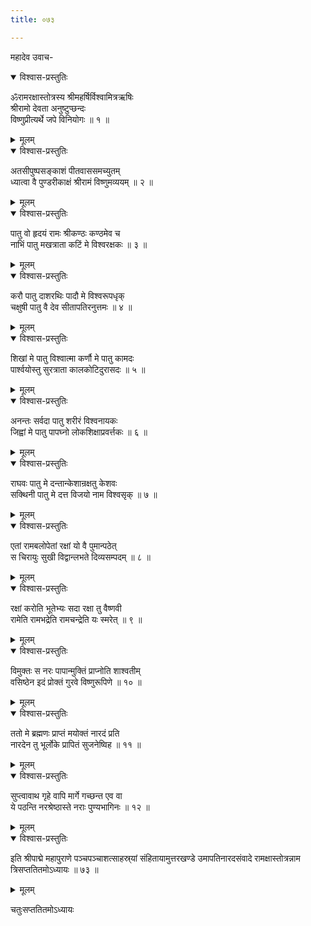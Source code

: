```yaml
---
title: ०७३

---
```

महादेव उवाच-  

<details open><summary>विश्वास-प्रस्तुतिः</summary>

ॐरामरक्षास्तोत्रस्य श्रीमहर्षिर्विश्वामित्रऋषिः  
श्रीरामो देवता अनुष्टुप्छन्दः  
विष्णुप्रीत्यर्थे जपे विनियोगः ॥ १ ॥
</details>

<details><summary>मूलम्</summary>

ॐरामरक्षास्तोत्रस्य श्रीमहर्षिर्विश्वामित्रऋषिः  
श्रीरामो देवता अनुष्टुप्छन्दः  
विष्णुप्रीत्यर्थे जपे विनियोगः ॥ १ ॥
</details>



<details open><summary>विश्वास-प्रस्तुतिः</summary>

अतसीपुष्पसङ्काशं पीतवाससमच्युतम्  
ध्यात्वा वै पुण्डरीकाक्षं श्रीरामं विष्णुमव्ययम् ॥ २ ॥
</details>

<details><summary>मूलम्</summary>

अतसीपुष्पसङ्काशं पीतवाससमच्युतम्  
ध्यात्वा वै पुण्डरीकाक्षं श्रीरामं विष्णुमव्ययम् ॥ २ ॥
</details>



<details open><summary>विश्वास-प्रस्तुतिः</summary>

पातु वो हृदयं रामः श्रीकण्ठः कण्ठमेव च  
नाभिं पातु मखत्राता कटिं मे विश्वरक्षकः ॥ ३ ॥
</details>

<details><summary>मूलम्</summary>

पातु वो हृदयं रामः श्रीकण्ठः कण्ठमेव च  
नाभिं पातु मखत्राता कटिं मे विश्वरक्षकः ॥ ३ ॥
</details>



<details open><summary>विश्वास-प्रस्तुतिः</summary>

करौ पातु दाशरथिः पादौ मे विश्वरूपधृक्  
चक्षुषी पातु वै देव सीतापतिरनुत्तमः ॥ ४ ॥
</details>

<details><summary>मूलम्</summary>

करौ पातु दाशरथिः पादौ मे विश्वरूपधृक्  
चक्षुषी पातु वै देव सीतापतिरनुत्तमः ॥ ४ ॥
</details>



<details open><summary>विश्वास-प्रस्तुतिः</summary>

शिखां मे पातु विश्वात्मा कर्णौ मे पातु कामदः  
पार्श्वयोस्तु सुरत्राता कालकोटिदुरासदः ॥ ५ ॥
</details>

<details><summary>मूलम्</summary>

शिखां मे पातु विश्वात्मा कर्णौ मे पातु कामदः  
पार्श्वयोस्तु सुरत्राता कालकोटिदुरासदः ॥ ५ ॥
</details>



<details open><summary>विश्वास-प्रस्तुतिः</summary>

अनन्तः सर्वदा पातु शरीरं विश्वनायकः  
जिह्वां मे पातु पापघ्नो लोकशिक्षाप्रवर्त्तकः ॥ ६ ॥
</details>

<details><summary>मूलम्</summary>

अनन्तः सर्वदा पातु शरीरं विश्वनायकः  
जिह्वां मे पातु पापघ्नो लोकशिक्षाप्रवर्त्तकः ॥ ६ ॥
</details>



<details open><summary>विश्वास-प्रस्तुतिः</summary>

राघवः पातु मे दन्तान्केशान्रक्षतु केशवः  
सक्थिनी पातु मे दत्त विजयो नाम विश्वसृक् ॥ ७ ॥
</details>

<details><summary>मूलम्</summary>

राघवः पातु मे दन्तान्केशान्रक्षतु केशवः  
सक्थिनी पातु मे दत्त विजयो नाम विश्वसृक् ॥ ७ ॥
</details>



<details open><summary>विश्वास-प्रस्तुतिः</summary>

एतां रामबलोपेतां रक्षां यो वै पुमान्पठेत्  
स चिरायुः सुखी विद्वान्लभते दिव्यसम्पदम् ॥ ८ ॥
</details>

<details><summary>मूलम्</summary>

एतां रामबलोपेतां रक्षां यो वै पुमान्पठेत्  
स चिरायुः सुखी विद्वान्लभते दिव्यसम्पदम् ॥ ८ ॥
</details>



<details open><summary>विश्वास-प्रस्तुतिः</summary>

रक्षां करोति भूतेभ्यः सदा रक्षा तु वैष्णवी  
रामेति रामभद्रेति रामचन्द्रेति यः स्मरेत् ॥ ९ ॥
</details>

<details><summary>मूलम्</summary>

रक्षां करोति भूतेभ्यः सदा रक्षा तु वैष्णवी  
रामेति रामभद्रेति रामचन्द्रेति यः स्मरेत् ॥ ९ ॥
</details>



<details open><summary>विश्वास-प्रस्तुतिः</summary>

विमुक्तः स नरः पापान्मुक्तिं प्राप्नोति शाश्वतीम्  
वसिष्ठेन इदं प्रोक्तं गुरवे विष्णुरूपिणे ॥ १० ॥
</details>

<details><summary>मूलम्</summary>

विमुक्तः स नरः पापान्मुक्तिं प्राप्नोति शाश्वतीम्  
वसिष्ठेन इदं प्रोक्तं गुरवे विष्णुरूपिणे ॥ १० ॥
</details>



<details open><summary>विश्वास-प्रस्तुतिः</summary>

ततो मे ब्रह्मणः प्राप्तं मयोक्तं नारदं प्रति  
नारदेन तु भूर्लोके प्रापितं सुजनेष्विह ॥ ११ ॥
</details>

<details><summary>मूलम्</summary>

ततो मे ब्रह्मणः प्राप्तं मयोक्तं नारदं प्रति  
नारदेन तु भूर्लोके प्रापितं सुजनेष्विह ॥ ११ ॥
</details>



<details open><summary>विश्वास-प्रस्तुतिः</summary>

सुप्त्वावाथ गृहे वापि मार्गे गच्छन्त एव वा  
ये पठन्ति नरश्रेष्ठास्ते नराः पुण्यभागिनः ॥ १२ ॥
</details>

<details><summary>मूलम्</summary>

सुप्त्वावाथ गृहे वापि मार्गे गच्छन्त एव वा  
ये पठन्ति नरश्रेष्ठास्ते नराः पुण्यभागिनः ॥ १२ ॥
</details>



<details open><summary>विश्वास-प्रस्तुतिः</summary>

इति श्रीपाद्मे महापुराणे पञ्चपञ्चाशत्साहस्र्यां संहितायामुत्तरखण्डे उमापतिनारदसंवादे रामक्षास्तोत्रन्नाम त्रिसप्ततितमोऽध्यायः ॥ ७३ ॥
</details>

<details><summary>मूलम्</summary>

इति श्रीपाद्मे महापुराणे पञ्चपञ्चाशत्साहस्र्यां संहितायामुत्तरखण्डे उमापतिनारदसंवादे रामक्षास्तोत्रन्नाम त्रिसप्ततितमोऽध्यायः ॥ ७३ ॥
</details>


चतुःसप्ततितमोऽध्यायः